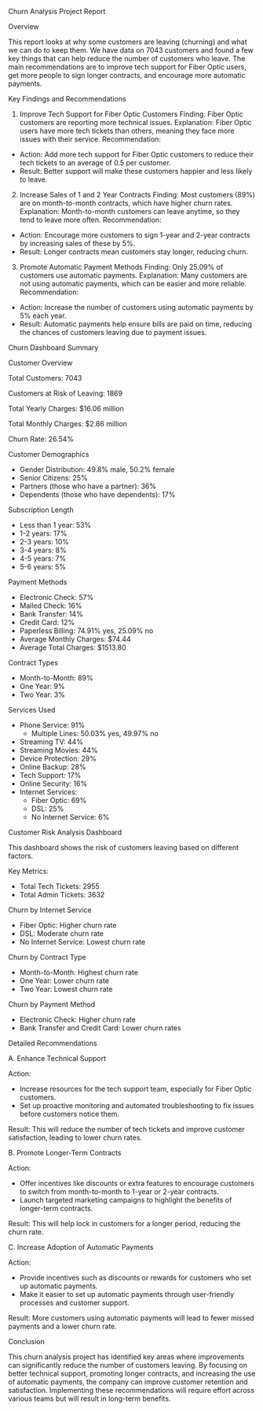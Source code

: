 Churn Analysis Project Report

 Overview

This report looks at why some customers are leaving (churning) and what we can do to keep them. We have data on 7043 customers and found a few key things that can help reduce the number of customers who leave. The main recommendations are to improve tech support for Fiber Optic users, get more people to sign longer contracts, and encourage more automatic payments.

 Key Findings and Recommendations

 1. Improve Tech Support for Fiber Optic Customers
Finding: Fiber Optic customers are reporting more technical issues.
Explanation: Fiber Optic users have more tech tickets than others, meaning they face more issues with their service.
Recommendation:
- Action: Add more tech support for Fiber Optic customers to reduce their tech tickets to an average of 0.5 per customer.
- Result: Better support will make these customers happier and less likely to leave.

 2. Increase Sales of 1 and 2 Year Contracts
Finding: Most customers (89%) are on month-to-month contracts, which have higher churn rates.
Explanation: Month-to-month customers can leave anytime, so they tend to leave more often.
Recommendation:
- Action: Encourage more customers to sign 1-year and 2-year contracts by increasing sales of these by 5%.
- Result: Longer contracts mean customers stay longer, reducing churn.

 3. Promote Automatic Payment Methods
Finding: Only 25.09% of customers use automatic payments.
Explanation: Many customers are not using automatic payments, which can be easier and more reliable.
Recommendation:
- Action: Increase the number of customers using automatic payments by 5% each year.
- Result: Automatic payments help ensure bills are paid on time, reducing the chances of customers leaving due to payment issues.

 Churn Dashboard Summary

 Customer Overview

Total Customers: 7043

Customers at Risk of Leaving: 1869

Total Yearly Charges: $16.06 million

Total Monthly Charges: $2.86 million

Churn Rate: 26.54%

 Customer Demographics

- Gender Distribution: 49.8% male, 50.2% female
- Senior Citizens: 25%
- Partners (those who have a partner): 36%
- Dependents (those who have dependents): 17%

 Subscription Length

- Less than 1 year: 53%
- 1-2 years: 17%
- 2-3 years: 10%
- 3-4 years: 8%
- 4-5 years: 7%
- 5-6 years: 5%

 Payment Methods

- Electronic Check: 57%
- Mailed Check: 16%
- Bank Transfer: 14%
- Credit Card: 12%
- Paperless Billing: 74.91% yes, 25.09% no
- Average Monthly Charges: $74.44
- Average Total Charges: $1513.80

 Contract Types

- Month-to-Month: 89%
- One Year: 9%
- Two Year: 3%

 Services Used

- Phone Service: 91%
  - Multiple Lines: 50.03% yes, 49.97% no
- Streaming TV: 44%
- Streaming Movies: 44%
- Device Protection: 29%
- Online Backup: 28%
- Tech Support: 17%
- Online Security: 16%
- Internet Services:
  - Fiber Optic: 69%
  - DSL: 25%
  - No Internet Service: 6%

 Customer Risk Analysis Dashboard

This dashboard shows the risk of customers leaving based on different factors.

Key Metrics:
- Total Tech Tickets: 2955
- Total Admin Tickets: 3632

 Churn by Internet Service

- Fiber Optic: Higher churn rate
- DSL: Moderate churn rate
- No Internet Service: Lowest churn rate

 Churn by Contract Type

- Month-to-Month: Highest churn rate
- One Year: Lower churn rate
- Two Year: Lowest churn rate

 Churn by Payment Method

- Electronic Check: Higher churn rate
- Bank Transfer and Credit Card: Lower churn rates

 Detailed Recommendations

 A. Enhance Technical Support

Action: 
- Increase resources for the tech support team, especially for Fiber Optic customers.
- Set up proactive monitoring and automated troubleshooting to fix issues before customers notice them.

Result: This will reduce the number of tech tickets and improve customer satisfaction, leading to lower churn rates.

 B. Promote Longer-Term Contracts

Action:
- Offer incentives like discounts or extra features to encourage customers to switch from month-to-month to 1-year or 2-year contracts.
- Launch targeted marketing campaigns to highlight the benefits of longer-term contracts.

Result: This will help lock in customers for a longer period, reducing the churn rate.

 C. Increase Adoption of Automatic Payments

Action:
- Provide incentives such as discounts or rewards for customers who set up automatic payments.
- Make it easier to set up automatic payments through user-friendly processes and customer support.

Result: More customers using automatic payments will lead to fewer missed payments and a lower churn rate.

 Conclusion

This churn analysis project has identified key areas where improvements can significantly reduce the number of customers leaving. By focusing on better technical support, promoting longer contracts, and increasing the use of automatic payments, the company can improve customer retention and satisfaction. Implementing these recommendations will require effort across various teams but will result in long-term benefits.

